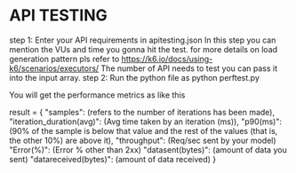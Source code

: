 # API TESTING

step 1: Enter your API requirements in apitesting.json
  In this step you can mention the VUs and  time you gonna hit the test. for more details on load generation pattern pls refer to https://k6.io/docs/using-k6/scenarios/executors/
  The number of API needs to test you can pass it into the input array.
step 2: Run the python file as python perftest.py

You will get the performance metrics as like this 

result = {
                "samples": (refers to the number of iterations has been made),
                "iteration_duration(avg)": (Avg time taken by an iteration (ms)),
                "p90(ms)": (90% of the sample is below that value and the rest of the values (that is, the other 10%) are above it),
                "throughput": (Req/sec sent by your model) 
                "Error(%)": (Error % other than 2xx)
                "datasent(bytes)": (amount of data you sent)
                "datareceived(bytes)": (amount of data received)
            }
